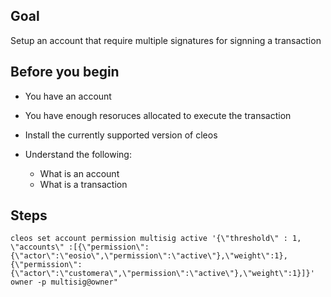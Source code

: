 ## Goal

Setup an account that require multiple signatures for signning a transaction

## Before you begin

* You have an account

* You have enough resoruces allocated to execute the transaction

* Install the currently supported version of cleos

* Understand the following:
  * What is an account
  * What is a transaction


## Steps

```shell
cleos set account permission multisig active '{\"threshold\" : 1, \"accounts\" :[{\"permission\":{\"actor\":\"eosio\",\"permission\":\"active\"},\"weight\":1},{\"permission\":{\"actor\":\"customera\",\"permission\":\"active\"},\"weight\":1}]}' owner -p multisig@owner"
```